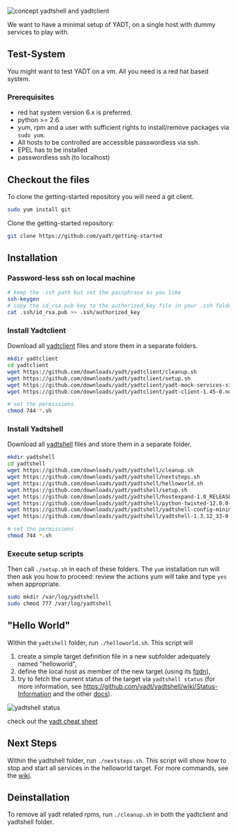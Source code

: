 ![concept yadtshell and yadtclient](https://github.com/downloads/yadt/yadtshell/yadtshell_to_yadtclient.png)

We want to have a minimal setup of YADT, on a single host with dummy services to play with.

## Test-System
You might want to test YADT on a vm. All you need is a red hat based system.

### Prerequisites
* red hat system version 6.x is preferred.
* python >= 2.6.
* yum, rpm and a user with sufficient rights to install/remove packages via `sudo yum`.
* All hosts to be controlled are accessible passwordless via ssh.
* EPEL has to be installed
* passwordless ssh (to localhost)

## Checkout the files
To clone the getting-started repository you will need a git client.

```bash
sudo yum install git
```

Clone the getting-started repository:

```bash
git clone https://github.com/yadt/getting-started
```

## Installation

### Password-less ssh on local machine
```bash
# keep the .ssh path but set the passphrase as you like
ssh-keygen
# copy the id_rsa.pub key to the authorized_key file in your .ssh folder (home directory)
cat .ssh/id_rsa.pub >> .ssh/authorized_key
```

### Install Yadtclient
Download all [yadtclient](https://github.com/yadt/yadtclient/downloads) files and
store them in a separate folders.

```bash
mkdir yadtclient
cd yadtclient
wget https://github.com/downloads/yadt/yadtclient/cleanup.sh 
wget https://github.com/downloads/yadt/yadtclient/setup.sh
wget https://github.com/downloads/yadt/yadtclient/yadt-mock-services-simple-1.5-1.noarch.rpm
wget https://github.com/downloads/yadt/yadtclient/yadt-client-1.45-0.noarch.rpm

# set the permissions
chmod 744 *.sh
```

### Install Yadtshell
Download all [yadtshell](https://github.com/yadt/yadtshell/downloads) files and
store them in a separate folder.

```bash
mkdir yadtshell
cd yadtshell
wget https://github.com/downloads/yadt/yadtshell/cleanup.sh
wget https://github.com/downloads/yadt/yadtshell/nextsteps.sh
wget https://github.com/downloads/yadt/yadtshell/helloworld.sh
wget https://github.com/downloads/yadt/yadtshell/setup.sh
wget https://github.com/downloads/yadt/yadtshell/hostexpand-1.0_RELEASE-1.noarch.rpm
wget https://github.com/downloads/yadt/yadtshell/python-twisted-12.0.0-4.el6.is24.noarch.rpm
wget https://github.com/downloads/yadt/yadtshell/yadtshell-config-minimal-1.0-0.noarch.rpm
wget https://github.com/downloads/yadt/yadtshell/yadtshell-1.3.12_33-0.el6.noarch.rpm

# set the permissions
chmod 744 *.sh
```

### Execute setup scripts

Then call `./setup.sh` in each of these folders.
The `yum` installation run will then ask you how to proceed: review the actions yum will take
and type `yes` when appropriate.

```bash
sudo mkdir /var/log/yadtshell
sudo chmod 777 /var/log/yadtshell
```

## "Hello World"
Within the `yadtshell` folder, run `./helloworld.sh`.
This script will

1. create a simple target definition file in a new subfolder adequately named "helloworld",
2. define the local host as member of the new target (using its [fqdn](http://en.wikipedia.org/wiki/Fully_qualified_domain_name)), 
3. try to fetch the current status of the target via `yadtshell status` (for more information, see
https://github.com/yadt/yadtshell/wiki/Status-Information and the other [docs](https://github.com/yadt/yadtshell/wiki)).

![yadtshell status](https://github.com/downloads/yadt/yadtshell/yadtshell_status.png)

check out the [yadt cheat sheet](https://github.com/yadt/cheatsheet/downloads)

## Next Steps
Within the yadtshell folder, run `./nextsteps.sh`.
This script will show how to stop and start all services in the helloworld target.
For more commands, see the [wiki](https://github.com/yadt/yadtshell/wiki).

## Deinstallation
To remove all yadt related rpms, run `./cleanup.sh` in both the yadtclient and yadtshell folder.
